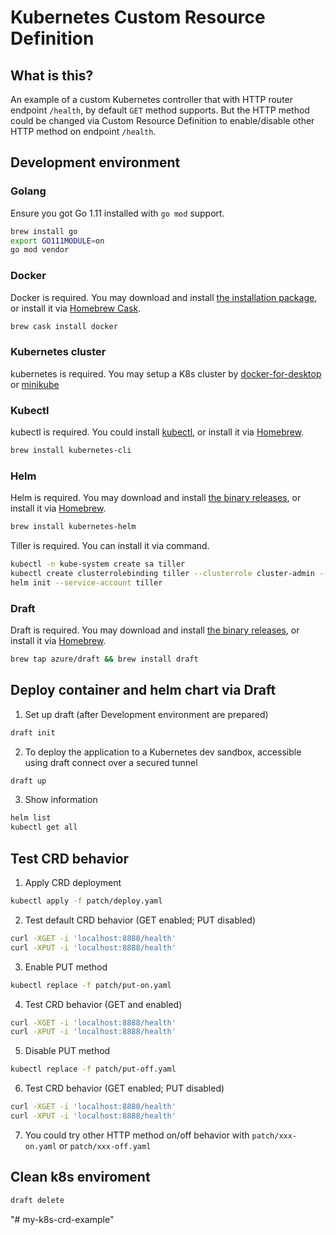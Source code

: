 # Kubernetes Custom Resource Definition

## What is this?

An example of a custom Kubernetes controller that with HTTP router endpoint `/health`, by default `GET` method supports. But the HTTP method could be changed via Custom Resource Definition to enable/disable other HTTP method on endpoint `/health`.

## Development environment

### Golang

Ensure you got Go 1.11 installed with `go mod` support.

```sh
brew install go
export GO111MODULE=on
go mod vendor
```

### Docker

Docker is required. You may download and install [the installation package](https://store.docker.com/editions/community/docker-ce-desktop-mac), or install it via [Homebrew Cask](https://brew.sh/).

```sh
brew cask install docker
```

### Kubernetes cluster

kubernetes is required. You may setup a K8s cluster by [docker-for-desktop](https://codefresh.io/kubernetes-tutorial/local-kubernetes-mac-minikube-vs-docker-desktop/) or [minikube](https://kubernetes.io/docs/tasks/tools/install-minikube/)

### Kubectl

kubectl is required. You could install [kubectl](https://kubernetes.io/docs/tasks/tools/install-kubectl/), or install it via [Homebrew](https://brew.sh/).

```sh
brew install kubernetes-cli
```

### Helm

Helm is required. You may download and install [the binary releases](https://github.com/helm/helm/releases), or install it via [Homebrew](https://brew.sh/).

```sh
brew install kubernetes-helm
```

Tiller is required. You can install it via command.

```sh
kubectl -n kube-system create sa tiller
kubectl create clusterrolebinding tiller --clusterrole cluster-admin --serviceaccount=kube-system:tiller
helm init --service-account tiller
```

### Draft

Draft is required. You may download and install [the binary releases](https://github.com/Azure/draft/releases), or install it via [Homebrew](https://brew.sh/).

```sh
brew tap azure/draft && brew install draft
```

## Deploy container and helm chart via Draft

1. Set up draft (after Development environment are prepared)

```sh
draft init
```

2. To deploy the application to a Kubernetes dev sandbox, accessible using draft connect over a secured tunnel

```sh
draft up
```

3. Show information

```sh
helm list
kubectl get all
```

## Test CRD behavior

1. Apply CRD deployment

```sh
kubectl apply -f patch/deploy.yaml
```

2. Test default CRD behavior (GET enabled; PUT disabled)

```sh
curl -XGET -i 'localhost:8888/health'
curl -XPUT -i 'localhost:8888/health'
```

3. Enable PUT method

```sh
kubectl replace -f patch/put-on.yaml
```

4. Test CRD behavior (GET and enabled)

```sh
curl -XGET -i 'localhost:8888/health'
curl -XPUT -i 'localhost:8888/health'
```

5. Disable PUT method

```sh
kubectl replace -f patch/put-off.yaml
```

6. Test CRD behavior (GET enabled; PUT disabled)

```sh
curl -XGET -i 'localhost:8888/health'
curl -XPUT -i 'localhost:8888/health'
```

7. You could try other HTTP method on/off behavior with `patch/xxx-on.yaml` or `patch/xxx-off.yaml`

## Clean k8s enviroment

```sh
draft delete
```
"# my-k8s-crd-example" 
